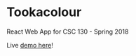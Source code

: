 # Tookacolour

React Web App for CSC 130 - Spring 2018

Live [demo here](https://tookacolour.herokuapp.com/)!

